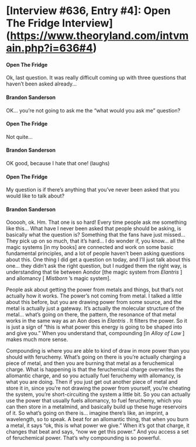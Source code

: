 # [Interview #636, Entry #4]: Open The Fridge Interview](https://www.theoryland.com/intvmain.php?i=636#4)

#### Open The Fridge

Ok, last question. It was really difficult coming up with three questions that haven’t been asked already...

#### Brandon Sanderson

OK... you’re not going to ask me the “what would you ask me” question?

#### Open The Fridge

Not quite...

#### Brandon Sanderson

OK good, because I hate that one! (laughs)

#### Open The Fridge

My question is if there’s anything that you’ve never been asked that you would like to talk about?

#### Brandon Sanderson

Oooooh, ok. Hm. That one is so hard! Every time people ask me something like this... What have I never been asked that people should be asking, is basically what the question is? Something that the fans have just missed... They pick up on so much, that it’s hard... I do wonder if, you know… all the magic systems [in my books] are connected and work on some basic fundamental principles, and a lot of people haven’t been asking questions about this. One thing I did get a question on today, and I’ll just talk about this one... they didn’t ask the right question, but I nudged them the right way, is understanding that tie between Aondor [the magic system from
*Elantris*
] and allomancy [
*Mistborn*
’s magic system].

People ask about getting the power from metals and things, but that’s not actually how it works. The power’s not coming from metal. I talked a little about this before, but you are drawing power from some source, and the metal is actually just a gateway. It’s actually the molecular structure of the metal… what’s going on there, the pattern, the resonance of that metal works in the same way as an Aon does in
*Elantris*
. It filters the power. So it is just a sign of “this is what power this energy is going to be shaped into and give you.” When you understand that, compounding [in
*Alloy of Law*
] makes much more sense.

Compounding is where you are able to kind of draw in more power than you should with feruchemy. What’s going on there is you’re actually charging a piece of metal, and then you are burning that metal as a feruchemical charge. What is happening is that the feruchemical charge overwrites the allomantic charge, and so you actually fuel feruchemy with allomancy, is what you are doing. Then if you just get out another piece of metal and store it in, since you’re not drawing the power from yourself, you’re cheating the system, you’re short-circuiting the system a little bit. So you can actually use the power that usually fuels allomancy, to fuel feruchemy, which you can then store in a metalmind, and basically build up these huge reservoirs of it. So what’s going on there is… imagine there’s like, an imprint, a wavelength, so to speak. A beat for an allomantic thing, that when you burn a metal, it says “ok, this is what power we give.” When it’s got that charge, it changes that beat and says, “now we get this power.” And you access a set of feruchemical power. That’s why compounding is so powerful.


